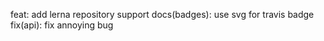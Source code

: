 feat: add lerna repository support
docs(badges): use svg for travis badge
fix(api): fix annoying bug